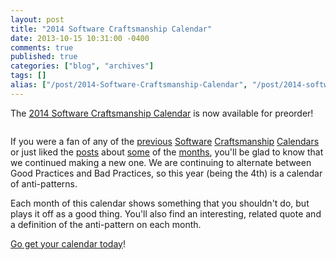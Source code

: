 ```yaml
---
layout: post
title: "2014 Software Craftsmanship Calendar"
date: 2013-10-15 10:31:00 -0400
comments: true
published: true
categories: ["blog", "archives"]
tags: []
alias: ["/post/2014-Software-Craftsmanship-Calendar", "/post/2014-software-craftsmanship-calendar"]
---
```

<!-- more -->

<p>The <a href="http://gear.telerik.com/" target="_blank">2014 Software Craftsmanship Calendar</a> is now available for preorder!</p>
<p><img src="/image.axd?picture=2013%2f10%2fCalendarCover.png" alt="" /></p>
<p>If you were a fan of any of the <a href="http://brendan.enrick.com/post/Feature-Creep.aspx" target="_blank">previous</a> <a href="http://brendan.enrick.com/post/Boy-Scout-Rule.aspx" target="_blank">Software</a> <a href="http://brendan.enrick.com/post/Waterfail.aspx" target="_blank">Craftsmanship</a> <a href="http://brendan.enrick.com/post/Single-Responsibility-Principle.aspx" target="_blank">Calendars</a> or just liked the <a href="http://brendan.enrick.com/post/Copy-Paste-Programming.aspx" target="_blank">posts</a> about <a href="http://brendan.enrick.com/post/Calendar-Coder.aspx" target="_blank">some</a> of the <a href="http://brendan.enrick.com/post/Duct-Tape-Coder.aspx" target="_blank">months</a>, you'll be glad to know that we continued making a new one. We are continuing to alternate between Good Practices and Bad Practices, so this year (being the 4th) is a calendar of anti-patterns.</p>
<p>Each month of this calendar shows something that you shouldn't do, but plays it off as a good thing. You'll also find an interesting, related quote and a definition of the anti-pattern on each month.</p>
<p><a href="http://gear.telerik.com/">Go get your calendar today</a>!</p>
